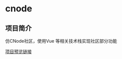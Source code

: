 # cnode
## 项目简介
仿CNode社区，使用Vue 等相关技术栈实现社区部分功能

 [项目预览链接](https://leitianshun.github.io/cnode//dist/index.html#/)
